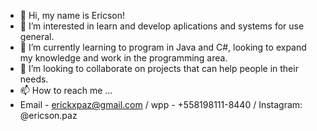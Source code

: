 - 👋 Hi, my name is Ericson!
- 👀 I’m interested in learn and develop aplications and systems for use general.
- 🌱 I’m currently learning  to program in Java and C#, looking to expand my knowledge and work in the programming area. 
- 💞️ I’m looking to collaborate on projects that can help people in their needs.
- 📫 How to reach me ...
- Email - erickxpaz@gmail.com / wpp - +558198111-8440  / Instagram: @ericson.paz

<!---
Erickxpaz/Erickxpaz is a ✨ special ✨ repository because its `README.md` (this file) appears on your GitHub profile.
You can click the Preview link to take a look at your changes.
--->
